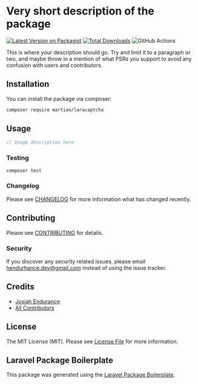 # Very short description of the package

[![Latest Version on Packagist](https://img.shields.io/packagist/v/martian/laracaptcha.svg?style=flat-square)](https://packagist.org/packages/martian/laracaptcha)
[![Total Downloads](https://img.shields.io/packagist/dt/martian/laracaptcha.svg?style=flat-square)](https://packagist.org/packages/martian/laracaptcha)
![GitHub Actions](https://github.com/martian/laracaptcha/actions/workflows/main.yml/badge.svg)

This is where your description should go. Try and limit it to a paragraph or two, and maybe throw in a mention of what PSRs you support to avoid any confusion with users and contributors.

## Installation

You can install the package via composer:

```bash
composer require martian/laracaptcha
```

## Usage

```php
// Usage description here
```

### Testing

```bash
composer test
```

### Changelog

Please see [CHANGELOG](CHANGELOG.md) for more information what has changed recently.

## Contributing

Please see [CONTRIBUTING](CONTRIBUTING.md) for details.

### Security

If you discover any security related issues, please email hendurhance.dev@gmail.com instead of using the issue tracker.

## Credits

-   [Josiah Endurance](https://github.com/martian)
-   [All Contributors](../../contributors)

## License

The MIT License (MIT). Please see [License File](LICENSE.md) for more information.

## Laravel Package Boilerplate

This package was generated using the [Laravel Package Boilerplate](https://laravelpackageboilerplate.com).
